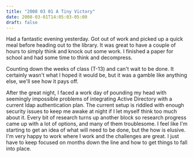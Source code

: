 ```yaml
---
title: "2008 03 01 A Tiny Victory"
date: 2008-03-01T14:05:03-05:00
draft: false
---
```


Had a fantastic evening yesterday. Got out of work and picked up a quick meal before heading out to the library. It was great to have a couple of hours to simply think and knock out some work. I finished a paper for school and had some time to think and decompress.

Counting down the weeks of class (T-13) and can't wait to be done. It certainly wasn't what I hoped it would be, but it was a gamble like anything else, we'll see how it pays off.

After the great night, I faced a work day of pounding my head with seemingly impossible problems of integrating Active Directory with a current ldap authentication plan. The current setup is riddled with enough security issues to keep me awake at night if I let myself think too much about it. Every bit of research turns up another block so research progress came up with a lot of options, and many of them troublesome.  I feel like I'm starting to get an idea of what will need to be done, but the how is elusive.  I'm very happy to work where I work and the challenges are great. I just have to keep focused on months down the line and how to get things to fall into place.